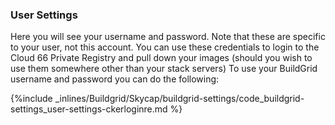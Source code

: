<!--  usedin: [ _skycap/buildgrid/buildgrid-settings.md] -->

### User Settings

Here you will see your username and password. Note that these are specific to your user, not this account. You can use these credentials to login to the Cloud 66 Private Registry and pull down your images (should you wish to use them somewhere other than your stack servers)
To use your BuildGrid username and password you can do the following:



{%include _inlines/Buildgrid/Skycap/buildgrid-settings/code_buildgrid-settings_user-settings-ckerloginre.md %}



